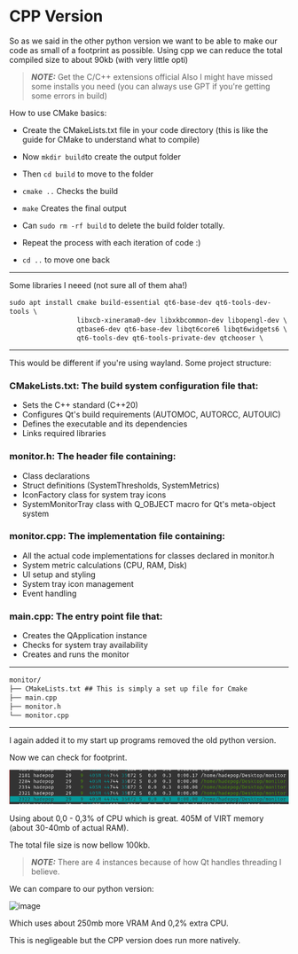 # CPP Version

So as we said in the other python version we want to be able to make our code as small of a footprint as possible. 
Using cpp we can reduce the total compiled size to about 90kb (with very little opti) 

> **_NOTE:_**  Get the C/C++ extensions official
> Also I might have missed some installs you need (you can always use GPT if you're getting some errors in build)

How to use CMake basics:

- Create the CMakeLists.txt file in your code directory (this is like the guide for CMake to understand what to compile)
- Now ``` mkdir build ```to create the output folder
- Then ``` cd build ``` to move to the folder
- ``` cmake .. ``` Checks the build
- ``` make ``` Creates the final output

- Can ```sudo rm -rf build``` to delete the build folder totally.

- Repeat the process with each iteration of code :)
- ``` cd .. ``` to move one back

--- 

Some libraries I neeed (not sure all of them aha!) 

```
sudo apt install cmake build-essential qt6-base-dev qt6-tools-dev-tools \
                 libxcb-xinerama0-dev libxkbcommon-dev libopengl-dev \
                 qtbase6-dev qt6-base-dev libqt6core6 libqt6widgets6 \
                 qt6-tools-dev qt6-tools-private-dev qtchooser \
```

----

This would be different if you're using wayland. Some project structure:

### CMakeLists.txt: The build system configuration file that:

- Sets the C++ standard (C++20)
- Configures Qt's build requirements (AUTOMOC, AUTORCC, AUTOUIC)
- Defines the executable and its dependencies
- Links required libraries

### monitor.h: The header file containing:

- Class declarations
- Struct definitions (SystemThresholds, SystemMetrics)
- IconFactory class for system tray icons
- SystemMonitorTray class with Q_OBJECT macro for Qt's meta-object system

### monitor.cpp: The implementation file containing:

- All the actual code implementations for classes declared in monitor.h
- System metric calculations (CPU, RAM, Disk)
- UI setup and styling
- System tray icon management
- Event handling

### main.cpp: The entry point file that:

- Creates the QApplication instance
- Checks for system tray availability
- Creates and runs the monitor

---- 

```
monitor/
├── CMakeLists.txt ## This is simply a set up file for Cmake
├── main.cpp
├── monitor.h
└── monitor.cpp
```



----

I again added it to my start up programs removed the old python version. 

Now we can check for footprint. 

![htop](/media/image.png)


Using about 0,0 - 0,3% of CPU which is great. 
405M of VIRT memory (about 30-40mb of actual RAM). 

The total file size is now bellow 100kb. 

> **_NOTE:_** There are 4 instances because of how Qt handles threading I believe. 



We can compare to our python version:

![image](https://github.com/user-attachments/assets/bb4db4e9-fdc7-43b5-87e5-67be26746d42)

Which uses about 250mb more VRAM
And 0,2% extra CPU. 

This is negligeable but the CPP version does run more natively. 
